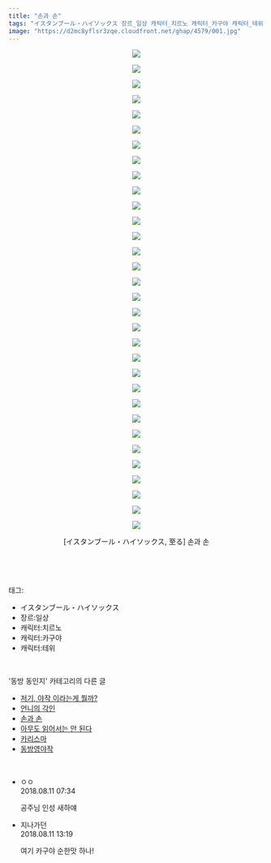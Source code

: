 ```yaml
---
title: "손과 손"
tags: "イスタンブール・ハイソックス 장르_일상 캐릭터_치르노 캐릭터_카구야 캐릭터_테위 至る 동방_동인지"
image: "https://d2mc8yflsr3zqe.cloudfront.net/ghap/4579/001.jpg"
---
```

<div class="article">
<p style="text-align: center; clear: none; float: none;"><img src="{{ site.imgserver2 }}/ghap/4579/001.jpg"/></p>
<p style="text-align: center; clear: none; float: none;"><img src="{{ site.imgserver2 }}/ghap/4579/002.jpg"/></p>
<p style="text-align: center; clear: none; float: none;"><img src="{{ site.imgserver2 }}/ghap/4579/003.jpg"/></p>
<p style="text-align: center; clear: none; float: none;"><img src="{{ site.imgserver2 }}/ghap/4579/004.jpg"/></p>
<p style="text-align: center; clear: none; float: none;"><img src="{{ site.imgserver2 }}/ghap/4579/005.jpg"/></p>
<p style="text-align: center; clear: none; float: none;"><img src="{{ site.imgserver2 }}/ghap/4579/006.jpg"/></p>
<p style="text-align: center; clear: none; float: none;"><img src="{{ site.imgserver2 }}/ghap/4579/007.jpg"/></p>
<p style="text-align: center; clear: none; float: none;"><img src="{{ site.imgserver2 }}/ghap/4579/008.jpg"/></p>
<p style="text-align: center; clear: none; float: none;"><img src="{{ site.imgserver2 }}/ghap/4579/009.jpg"/></p>
<p style="text-align: center; clear: none; float: none;"><img src="{{ site.imgserver2 }}/ghap/4579/010.jpg"/></p>
<p style="text-align: center; clear: none; float: none;"><img src="{{ site.imgserver2 }}/ghap/4579/011.jpg"/></p>
<p style="text-align: center; clear: none; float: none;"><img src="{{ site.imgserver2 }}/ghap/4579/012.jpg"/></p>
<p style="text-align: center; clear: none; float: none;"><img src="{{ site.imgserver2 }}/ghap/4579/013.jpg"/></p>
<p style="text-align: center; clear: none; float: none;"><img src="{{ site.imgserver2 }}/ghap/4579/014.jpg"/></p>
<p style="text-align: center; clear: none; float: none;"><img src="{{ site.imgserver2 }}/ghap/4579/015.jpg"/></p>
<p style="text-align: center; clear: none; float: none;"><img src="{{ site.imgserver2 }}/ghap/4579/016.jpg"/></p>
<p style="text-align: center; clear: none; float: none;"><img src="{{ site.imgserver2 }}/ghap/4579/017.jpg"/></p>
<p style="text-align: center; clear: none; float: none;"><img src="{{ site.imgserver2 }}/ghap/4579/018.jpg"/></p>
<p style="text-align: center; clear: none; float: none;"><img src="{{ site.imgserver2 }}/ghap/4579/019.jpg"/></p>
<p style="text-align: center; clear: none; float: none;"><img src="{{ site.imgserver2 }}/ghap/4579/020.jpg"/></p>
<p style="text-align: center; clear: none; float: none;"><img src="{{ site.imgserver2 }}/ghap/4579/021.jpg"/></p>
<p style="text-align: center; clear: none; float: none;"><img src="{{ site.imgserver2 }}/ghap/4579/022.jpg"/></p>
<p style="text-align: center; clear: none; float: none;"><img src="{{ site.imgserver2 }}/ghap/4579/023.jpg"/></p>
<p style="text-align: center; clear: none; float: none;"><img src="{{ site.imgserver2 }}/ghap/4579/024.jpg"/></p>
<p style="text-align: center; clear: none; float: none;"><img src="{{ site.imgserver2 }}/ghap/4579/025.jpg"/></p>
<p style="text-align: center; clear: none; float: none;"><img src="{{ site.imgserver2 }}/ghap/4579/026.jpg"/></p>
<p style="text-align: center; clear: none; float: none;"><img src="{{ site.imgserver2 }}/ghap/4579/027.jpg"/></p>
<p style="text-align: center; clear: none; float: none;"><img src="{{ site.imgserver2 }}/ghap/4579/028.jpg"/></p>
<p style="text-align: center; clear: none; float: none;"><img src="{{ site.imgserver2 }}/ghap/4579/029.jpg"/></p>
<p style="text-align: center; clear: none; float: none;"><img src="{{ site.imgserver2 }}/ghap/4579/030.jpg"/></p>
<p style="text-align: center; clear: none; float: none;"><img src="{{ site.imgserver2 }}/ghap/4579/031.jpg"/></p>
<p style="text-align: center; clear: none; float: none;"><img src="{{ site.imgserver2 }}/ghap/4579/032.jpg"/></p>
<p style="text-align: center; clear: none; float: none;">[イスタンブール・ハイソックス, 至る] 손과 손</p>
<p><br/></p>
</div><br/>
<div class="tagTrail">
<p>태그: </p>
<ul>
<li>イスタンブール・ハイソックス</li>
<li>장르:일상</li>
<li>캐릭터:치르노</li>
<li>캐릭터:카구야</li>
<li>캐릭터:테위</li>
</ul>
</div><br/>
<div class="another">
<p>'동방 동인지' 카테고리의 다른 글</p>
<ul>
<li><a href="/ghap_4582">저기, 야작 이라는게 뭘까?</a></li>
<li><a href="/ghap_4581">언니의 각인</a></li>
<li><a href="/ghap_4579">손과 손</a></li>
<li><a href="/ghap_4578">아무도 읽어서는 안 된다</a></li>
<li><a href="/ghap_4577">카리스마</a></li>
<li><a href="/ghap_4576">동방영야작</a></li>
</ul>
</div><br/>
<div class="cb_module cb_fluid">
<div class="cb_wrt cb_profile">
<div class="comment">
<ul>
<li class="cb_thumb_off" id="comment15305772">
<div class="cb_comment_area">
<div class="cb_info_area">
<div class="cb_section">
<span class="cb_nick_name">ㅇㅇ</span>
</div>
<div class="cb_section">
<span class="cb_date">2018.08.11 07:34 </span>
</div>
</div>
<div class="cb_dsc_comment">
<p class="cb_dsc">
											공주님 인성 새하얘
										</p>
</div>
</div></li>
<li class="cb_thumb_off" id="comment15305938">
<div class="cb_comment_area">
<div class="cb_info_area">
<div class="cb_section">
<span class="cb_nick_name">지나가던</span>
</div>
<div class="cb_section">
<span class="cb_date">2018.08.11 13:19 </span>
</div>
</div>
<div class="cb_dsc_comment">
<p class="cb_dsc">
											여기 카구야 순한맛 하나!
										</p>
</div>
</div></li>
</ul>
</div>
</div><!-- commentList close -->
</div><br/>
